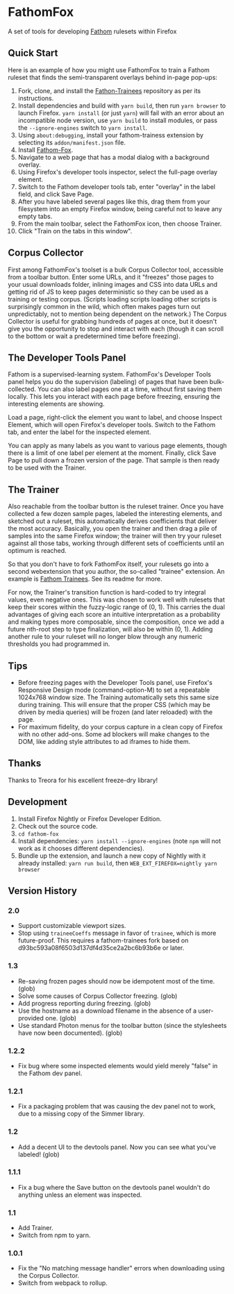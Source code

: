 # FathomFox

A set of tools for developing [Fathom](http://mozilla.github.io/fathom/)
rulesets within Firefox

## Quick Start

Here is an example of how you might use FathomFox to train a Fathom ruleset
that finds the semi-transparent overlays behind in-page pop-ups:

1. Fork, clone, and install the
   [Fathon-Trainees](https://github.com/mozilla/fathom-trainees/) repository as
   per its instructions.
2. Install dependencies and build with `yarn build`, then run `yarn browser` to
   launch Firefox.  `yarn install` (or just `yarn`) will fail with an error
   about an incompatible node version, use `yarn build` to install modules, or
   pass the `--ignore-engines` switch to `yarn install`.
3. Using `about:debugging`, install your fathom-trainess extension by selecting
   its `addon/manifest.json` file.
4. Install [Fathom-Fox](https://addons.mozilla.org/firefox/addon/fathomfox/).
5. Navigate to a web page that has a modal dialog with a background overlay.
6. Using Firefox's developer tools inspector, select the full-page overlay
   element.
7. Switch to the Fathom developer tools tab, enter "overlay" in the label
   field, and click Save Page.
8. After you have labeled several pages like this, drag them from your
   filesystem into an empty Firefox window, being careful not to leave any
   empty tabs.
9. From the main toolbar, select the FathomFox icon, then choose Trainer.
10. Click "Train on the tabs in this window".

## Corpus Collector

First among FathomFox's toolset is a bulk Corpus Collector tool, accessible
from a toolbar button. Enter some URLs, and it "freezes" those pages to your
usual downloads folder, inlining images and CSS into data URLs and getting rid
of JS to keep pages deterministic so they can be used as a training or testing
corpus. (Scripts loading scripts loading other scripts is surprisingly common
in the wild, which often makes pages turn out unpredictably, not to mention
being dependent on the network.) The Corpus Collector is useful for grabbing
hundreds of pages at once, but it doesn't give you the opportunity to stop and
interact with each (though it can scroll to the bottom or wait a predetermined
time before freezing).

## The Developer Tools Panel

Fathom is a supervised-learning system. FathomFox's Developer Tools panel helps
you do the supervision (labeling) of pages that have been bulk-collected. You
can also label pages one at a time, without first saving them locally. This
lets you interact with each page before freezing, ensuring the interesting
elements are showing.

Load a page, right-click the element you want to label, and choose Inspect
Element, which will open Firefox's developer tools. Switch to the Fathom tab,
and enter the label for the inspected element.

You can apply as many labels as you want to various page elements, though there
is a limit of one label per element at the moment. Finally, click Save Page to
pull down a frozen version of the page. That sample is then ready to be used
with the Trainer.

## The Trainer

Also reachable from the toolbar button is the ruleset trainer. Once you have
collected a few dozen sample pages, labeled the interesting elements, and
sketched out a ruleset, this automatically derives coefficients that deliver
the most accuracy. Basically, you open the trainer and then drag a pile of
samples into the same Firefox window; the trainer will then try your ruleset
against all those tabs, working through different sets of coefficients until an
optimum is reached.

So that you don't have to fork FathomFox itself, your rulesets go into a second
webextension that you author, the so-called "trainee" extension. An example is
[Fathom Trainees](https://github.com/mozilla/fathom-trainees). See its readme
for more.

For now, the Trainer's transition function is hard-coded to try integral
values, even negative ones. This was chosen to work well with rulesets that
keep their scores within the fuzzy-logic range of (0, 1). This carries the dual
advantages of giving each score an intuitive interpretation as a probability
and making types more composable, since the composition, once we add a future
nth-root step to type finalization, will also be within (0, 1). Adding another
rule to your ruleset will no longer blow through any numeric thresholds you had
programmed in.

## Tips

* Before freezing pages with the Developer Tools panel, use Firefox's
  Responsive Design mode (command-option-M) to set a repeatable 1024x768 window
  size. The Training automatically sets this same size during training. This
  will ensure that the proper CSS (which may be driven by media queries) will
  be frozen (and later reloaded) with the page.
* For maximum fidelity, do your corpus capture in a clean copy of Firefox with
  no other add-ons. Some ad blockers will make changes to the DOM, like adding
  style attributes to ad iframes to hide them.

## Thanks

Thanks to Treora for his excellent freeze-dry library!

## Development

1. Install Firefox Nightly or Firefox Developer Edition.
2. Check out the source code.
3. `cd fathom-fox`
4. Install dependencies: `yarn install --ignore-engines` (note `npm` will not
   work as it chooses different dependencies).
5. Bundle up the extension, and launch a new copy of Nightly with it already
   installed: `yarn run build`, then `WEB_EXT_FIREFOX=nightly yarn browser`

## Version History

### 2.0

* Support customizable viewport sizes.
* Stop using `traineeCoeffs` message in favor of `trainee`, which is more
  future-proof. This requires a fathom-trainees fork based on
  d93bc593a08f6503d137df4d35ce2a2bc6b93b6e or later.

### 1.3

* Re-saving frozen pages should now be idempotent most of the time. (glob)
* Solve some causes of Corpus Collector freezing. (glob)
* Add progress reporting during freezing. (glob)
* Use the hostname as a download filename in the absence of a user-provided
  one. (glob)
* Use standard Photon menus for the toolbar button (since the stylesheets have
  now been documented). (glob)

### 1.2.2

* Fix bug where some inspected elements would yield merely "false" in the
  Fathom dev panel.

### 1.2.1

* Fix a packaging problem that was causing the dev panel not to work, due to a
  missing copy of the Simmer library.

### 1.2

* Add a decent UI to the devtools panel. Now you can see what you've labeled!
  (glob)

### 1.1.1

* Fix a bug where the Save button on the devtools panel wouldn't do anything
  unless an element was inspected.

### 1.1

* Add Trainer.
* Switch from npm to yarn.

### 1.0.1

* Fix the "No matching message handler" errors when downloading using the
  Corpus Collector.
* Switch from webpack to rollup.
